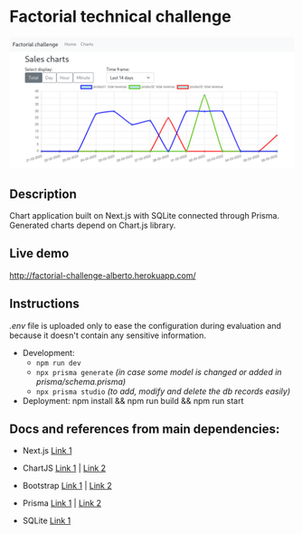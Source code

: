 # Factorial technical challenge

![Screenshot of factorial challenge repo](screenshot.png)

## Description

Chart application built on Next.js with SQLite connected through Prisma. Generated charts depend on Chart.js library.

## Live demo

http://factorial-challenge-alberto.herokuapp.com/

## Instructions

_.env_ file is uploaded only to ease the configuration during evaluation and because it doesn't contain any sensitive information.

-   Development:
    -   `npm run dev`
    -   `npx prisma generate` _(in case some model is changed or added in prisma/schema.prisma)_
    -   `npx prisma studio` _(to add, modify and delete the db records easily)_
-   Deployment: npm install && npm run build && npm run start

## Docs and references from main dependencies:

-   Next.js [Link 1](https://nextjs.org/docs/getting-started)

-   ChartJS [Link 1](https://react-chartjs-2.js.org/docs/migration-to-v4) | [Link 2](https://itnext.io/chartjs-tutorial-with-react-nextjs-with-examples-2f514fdc130)

-   Bootstrap [Link 1](https://getbootstrap.com/docs/4.1/getting-started/introduction/) | [Link 2](https://www.kindacode.com/article/how-to-correctly-use-bootstrap-5-in-next-js/)
-   Prisma [Link 1](https://www.prisma.io/nextjs) | [Link 2](https://www.prisma.io/docs/concepts/components/prisma-client/raw-database-access)
-   SQLite [Link 1](https://www.sqlite.org/lang_datefunc.html)
